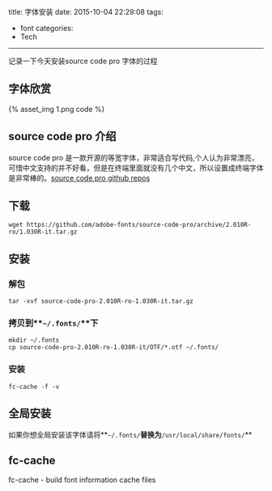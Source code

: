 title: 字体安装
date: 2015-10-04 22:29:08
tags:
- font
categories:
- Tech
---
记录一下今天安装source code pro 字体的过程
## 字体欣赏
{% asset_img 1.png code %}
<!--more-->
## source code pro 介绍
source code pro 是一款开源的等宽字体，非常适合写代码,个人认为非常漂亮，可惜中文支持的并不好看，但是在终端里面就没有几个中文，所以设置成终端字体是非常棒的。[source code pro github repos](https://github.com/adobe-fonts/source-code-pro)
## 下载
```
wget https://github.com/adobe-fonts/source-code-pro/archive/2.010R-ro/1.030R-it.tar.gz
```
## 安装
### 解包
```
tar -xvf source-code-pro-2.010R-ro-1.030R-it.tar.gz
```
### 拷贝到**`~/.fonts/`**下
```
mkdir ~/.fonts 
cp source-code-pro-2.010R-ro-1.030R-it/OTF/*.otf ~/.fonts/
```
### 安装
```
fc-cache -f -v
```
## 全局安装
如果你想全局安装该字体请将**`~/.fonts/`**替换为**`/usr/local/share/fonts/`**
## fc-cache
fc-cache - build font information cache files
